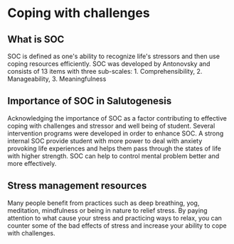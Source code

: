 # Coping with challenges
## What is SOC
SOC is defined as  one's ability to recognize life's stressors and then use coping resources efficiently. SOC was developed by Antonovsky and consists of 13 items with three sub-scales: 1. Comprehensibility, 2. Manageability, 3. Meaningfulness

## Importance of SOC in Salutogenesis
Acknowledging the importance of SOC as a factor contributing to effective coping with challenges and stressor and well being of student. Several intervention programs were developed in order to enhance SOC. A strong internal SOC provide student with more power to deal with anxiety provoking life experiences and helps them pass through the states of life with higher strength. SOC can help to control mental problem better and more effectively.

## Stress management resources
Many people benefit from practices such as deep breathing, yog, meditation, mindfulness or being in nature to relief stress. By paying attention to what cause your stress and practicing ways to relax, you can counter some of the bad effects of stress and increase your ability to cope with challenges.
